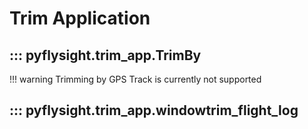 # Trim Application

## ::: pyflysight.trim_app.TrimBy
!!! warning
    Trimming by GPS Track is currently not supported

## ::: pyflysight.trim_app.windowtrim_flight_log

